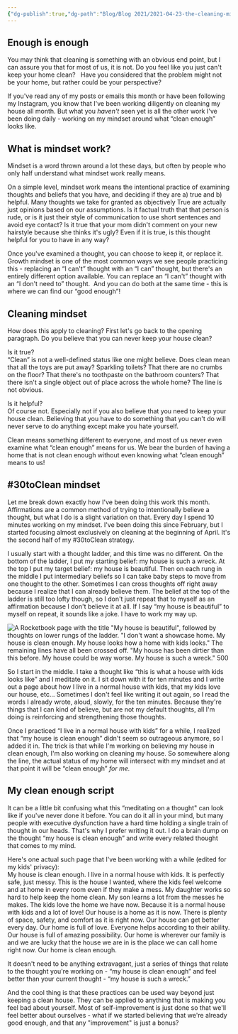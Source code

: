 ```yaml
---
{"dg-publish":true,"dg-path":"Blog/Blog 2021/2021-04-23-the-cleaning-mindset.md","permalink":"/blog/blog-2021/2021-04-23-the-cleaning-mindset/","title":"The cleaning mindset","tags":["organization","household"],"noteIcon":"","created":"","updated":"2023-08-15T21:33:50.563-04:00"}
---
```



## Enough is enough

You may think that cleaning is something with an obvious end point, but I can assure you that for most of us, it is not. Do you feel like you just can't keep your home clean?   Have you considered that the problem might not be your home, but rather could be your perspective?  

If you've read any of my posts or emails this month or have been following my Instagram, you know that I've been working diligently on cleaning my house all month. But what you _haven't_ seen yet is all the other work I've been doing daily - working on my mindset around what “clean enough” looks like.

## What is mindset work?

Mindset is a word thrown around a lot these days, but often by people who only half understand what mindset work really means.

On a simple level, mindset work means the intentional practice of examining thoughts and beliefs that you have, and deciding if they are a) true and b) helpful. Many thoughts we take for granted as objectively True are actually just opinions based on our assumptions. Is it factual truth that that person is rude, or is it just their style of communication to use short sentences and avoid eye contact? Is it true that your mom didn't comment on your new hairstyle because she thinks it's ugly? Even if it is true, is this thought helpful for you to have in any way?  

Once you've examined a thought, you can choose to keep it, or replace it. Growth mindset is one of the most common ways we see people practicing this - replacing an “I can't” thought with an “I can” thought, but there's an entirely different option available. You can replace an “I can't” thought with an “I don't need to” thought.  And you can do both at the same time - this is where we can find our “good enough”!

## Cleaning mindset

How does this apply to cleaning? First let's go back to the opening paragraph. Do you believe that you can never keep your house clean? 

Is it true?  
“Clean” is not a well-defined status like one might believe. Does clean mean that all the toys are put away? Sparkling toilets? That there are no crumbs on the floor? That there's no toothpaste on the bathroom counters? That there isn't a single object out of place across the whole home? The line is not obvious.  

Is it helpful?    
Of course not. Especially not if you also believe that you need to keep your house clean. Believing that you have to do something that you can't do will never serve to do anything except make you hate yourself.  

Clean means something different to everyone, and most of us never even examine what “clean enough” means for us. We bear the burden of having a home that is not clean enough without even knowing what “clean enough” means to us!

## #30toClean mindset

Let me break down exactly how I've been doing this work this month. Affirmations are a common method of trying to intentionally believe a thought, but what I do is a slight variation on that. Every day I spend 10 minutes working on my mindset. I've been doing this since February, but I started focusing almost exclusively on cleaning at the beginning of April. It's the second half of my #30toClean strategy.  

I usually start with a thought ladder, and this time was no different. On the bottom of the ladder, I put my starting belief: my house is such a wreck. At the top I put my target belief: my house is beautiful. Then on each rung in the middle I put intermediary beliefs so I can take baby steps to move from one thought to the other. Sometimes I can cross thoughts off right away because I realize that I can already believe them. The belief at the top of the ladder is still too lofty though, so I don't just repeat that to myself as an affirmation because I don't believe it at all. If I say “my house is beautiful” to myself on repeat, it sounds like a joke. I have to work my way up.  

![A Rocketbook page with the title "My house is beautiful", followed by thoughts on lower rungs of the ladder. "I don't want a showcase home. My house is clean enough. My house looks how a home with kids looks." The remaining lines have all been crossed off. "My house has been dirtier than this before. My house could be way worse. My house is such a wreck." 500](https://i.imgur.com/sKFBOSD.jpg)

So I start in the middle. I take a thought like “this is what a house with kids looks like” and I meditate on it. I sit down with it for ten minutes and I write out a page about how I live in a normal house with kids, that my kids love our house, etc… Sometimes I don't feel like writing it out again, so I read the words I already wrote, aloud, slowly, for the ten minutes. Because they're things that I can kind of believe, but are not my default thoughts, all I'm doing is reinforcing and strengthening those thoughts.   

Once I practiced “I live in a normal house with kids” for a while, I realized that “my house is clean enough” didn't seem so outrageous anymore, so I added it in. The trick is that while I'm working on believing my house in clean enough, I'm also working on cleaning my house. So somewhere along the line, the actual status of my home will intersect with my mindset and at that point it will be “clean enough” _for me._  

## My clean enough script

It can be a little bit confusing what this “meditating on a thought" can look like if you've never done it before. You can do it all in your mind, but many people with executive dysfunction have a hard time holding a single train of thought in our heads. That's why I prefer writing it out. I do a brain dump on the thought “my house is clean enough” and write every related thought that comes to my mind.   

Here's one actual such page that I've been working with a while (edited for my kids' privacy):  
My house is clean enough. I live in a normal house with kids. It is perfectly safe, just messy. This is the house I wanted, where the kids feel welcome and at home in every room even if they make a mess. My daughter works so hard to help keep the home clean. My son learns a lot from the messes he makes. The kids love the home we have now. Because it is a normal house with kids and a lot of love! Our house is a home as it is now. There is plenty of space, safety, and comfort as it is right now. Our house can get better every day. Our home is full of love. Everyone helps according to their ability. Our house is full of amazing possibility. Our home is wherever our family is and we are lucky that the house we are in is the place we can call home right now. Our home is clean enough.  

It doesn't need to be anything extravagant, just a series of things that relate to the thought you're working on - “my house is clean enough” and feel better than your current thought - “my house is such a wreck.”

And the cool thing is that these practices can be used way beyond just keeping a clean house. They can be applied to anything that is making you feel bad about yourself. Most of self-improvement is just done so that we'll feel better about ourselves - what if we started believing that we're already good enough, and that any "improvement" is just a bonus?
